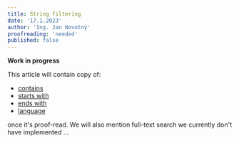 ```yaml
---
title: String filtering
date: '17.1.2023'
author: 'Ing. Jan Novotný'
proofreading: 'needed'
published: false
---
```


**Work in progress**

This article will contain copy of:

- [contains](https://evitadb.io/research/assignment/querying/query_language#contains)
- [starts with](https://evitadb.io/research/assignment/querying/query_language#starts-with)
- [ends with](https://evitadb.io/research/assignment/querying/query_language#ends-with)
- [language](https://evitadb.io/research/assignment/querying/query_language#language)

once it's proof-read. We will also mention full-text search we currently don't have implemented ...